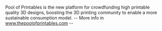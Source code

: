 Pool of Printables is the new platform for crowdfunding high printable quality 3D designs, boosting the 3D printing community to enable a more sustainable consumption model. -- More info in www.thepoolofprintables.com --
